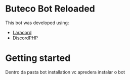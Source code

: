 # Buteco Bot Reloaded

This bot was developed using:
- [Laracord](https://laracord.com/)
- [DiscordPHP](https://github.com/discord-php/DiscordPHP)

# Getting started

Dentro da pasta bot installation vc apredera instalar o bot

